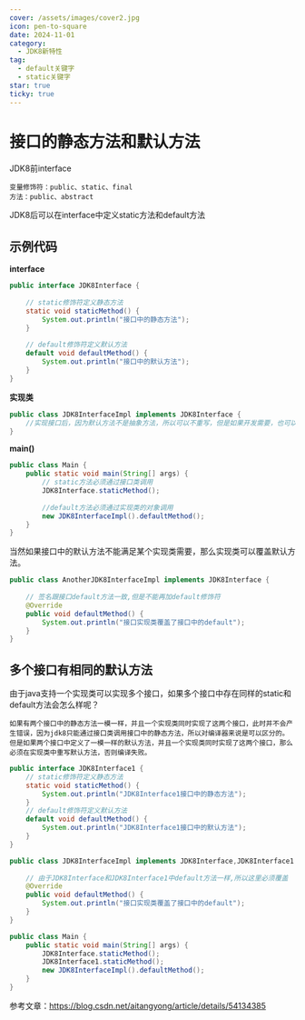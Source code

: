 ```yaml
---
cover: /assets/images/cover2.jpg
icon: pen-to-square
date: 2024-11-01
category:
  - JDK8新特性
tag:
  - default关键字
  - static关键字
star: true
ticky: true
---
```


# 接口的静态方法和默认方法

JDK8前interface

```
变量修饰符：public、static、final
方法：public、abstract
```

JDK8后可以在interface中定义static方法和default方法

## 示例代码

**interface**

```java
public interface JDK8Interface {
 
    // static修饰符定义静态方法
    static void staticMethod() {
        System.out.println("接口中的静态方法");
    }
 
    // default修饰符定义默认方法
    default void defaultMethod() {
        System.out.println("接口中的默认方法");
    }
}
```

**实现类**

```java
public class JDK8InterfaceImpl implements JDK8Interface {
    //实现接口后，因为默认方法不是抽象方法，所以可以不重写，但是如果开发需要，也可以重写
}
```

**main()**

```java
public class Main {
    public static void main(String[] args) {
        // static方法必须通过接口类调用
        JDK8Interface.staticMethod();
 
        //default方法必须通过实现类的对象调用
        new JDK8InterfaceImpl().defaultMethod();
    }
}
```

当然如果接口中的默认方法不能满足某个实现类需要，那么实现类可以覆盖默认方法。

```java
public class AnotherJDK8InterfaceImpl implements JDK8Interface {
    
    // 签名跟接口default方法一致,但是不能再加default修饰符
    @Override
    public void defaultMethod() {
        System.out.println("接口实现类覆盖了接口中的default");
    }
}
```

## 多个接口有相同的默认方法

由于java支持一个实现类可以实现多个接口，如果多个接口中存在同样的static和default方法会怎么样呢？

```
如果有两个接口中的静态方法一模一样，并且一个实现类同时实现了这两个接口，此时并不会产生错误，因为jdk8只能通过接口类调用接口中的静态方法，所以对编译器来说是可以区分的。
但是如果两个接口中定义了一模一样的默认方法，并且一个实现类同时实现了这两个接口，那么必须在实现类中重写默认方法，否则编译失败。
```

```java
public interface JDK8Interface1 {
    // static修饰符定义静态方法
    static void staticMethod() {
        System.out.println("JDK8Interface1接口中的静态方法");
    }
    // default修饰符定义默认方法
    default void defaultMethod() {
        System.out.println("JDK8Interface1接口中的默认方法");
    }
}
```

```java
public class JDK8InterfaceImpl implements JDK8Interface,JDK8Interface1 {
 
	// 由于JDK8Interface和JDK8Interface1中default方法一样,所以这里必须覆盖
    @Override
    public void defaultMethod() {
        System.out.println("接口实现类覆盖了接口中的default");
    }
}
```

```java
public class Main {
    public static void main(String[] args) {
        JDK8Interface.staticMethod();
        JDK8Interface1.staticMethod();
        new JDK8InterfaceImpl().defaultMethod();
    }
}
```
参考文章：https://blog.csdn.net/aitangyong/article/details/54134385
